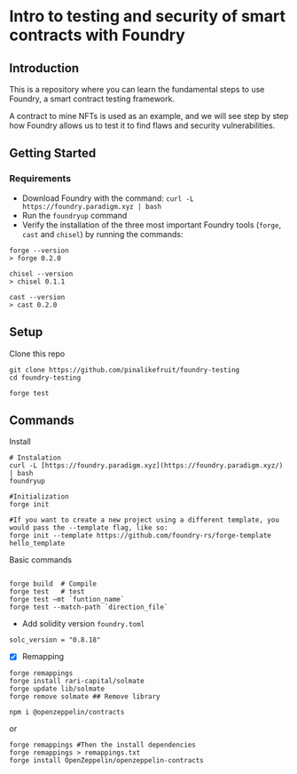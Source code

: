 # Intro to testing and security of smart contracts with Foundry

## Introduction

This is a repository where you can learn the fundamental steps to use Foundry, a smart contract testing framework.

A contract to mine NFTs is used as an example, and we will see step by step how Foundry allows us to test it to find flaws and security vulnerabilities.

## Getting Started

### Requirements

- Download Foundry with the command:
`curl -L https://foundry.paradigm.xyz | bash`
- Run the `foundryup` command 
- Verify the installation of the three most important Foundry tools (`forge`, `cast` and `chisel`) by running the commands:
```
forge --version
> forge 0.2.0 

chisel --version
> chisel 0.1.1 

cast --version
> cast 0.2.0
```

## Setup

Clone this repo

```
git clone https://github.com/pinalikefruit/foundry-testing
cd foundry-testing
```
```
forge test
```

## Commands

Install 
```
# Instalation
curl -L [https://foundry.paradigm.xyz](https://foundry.paradigm.xyz/) | bash
foundryup

#Initialization
forge init

#If you want to create a new project using a different template, you would pass the --template flag, like so:
forge init --template https://github.com/foundry-rs/forge-template hello_template
```
 Basic commands
 ```

forge build  # Compile
forge test   # test
forge test —mt `funtion_name`
forge test --match-path `direction_file`
 ```

 * Add solidity version 
 `foundry.toml` 
 ```
 solc_version = "0.8.18"
 ```

 -   [x] Remapping

```shell
forge remappings
forge install rari-capital/solmate
forge update lib/solmate
forge remove solmate ## Remove library

npm i @openzeppelin/contracts
```

or 
``` 
forge remappings #Then the install dependencies
forge remappings > remappings.txt
forge install OpenZeppelin/openzeppelin-contracts
```
